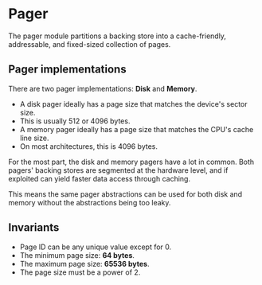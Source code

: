 # Pager

The pager module partitions a backing store into a cache-friendly, addressable,
and fixed-sized collection of pages.

## Pager implementations

There are two pager implementations: **Disk** and **Memory**.

* A disk pager ideally has a page size that matches the device's sector size.
 * This is usually 512 or 4096 bytes.
* A memory pager ideally has a page size that matches the CPU's cache line size.
 * On most architectures, this is 4096 bytes.

For the most part, the disk and memory pagers have a lot in common.
Both pagers' backing stores are segmented at the hardware level, and if
exploited can yield faster data access through caching.

This means the same pager abstractions can be used for both disk and memory
without the abstractions being too leaky.

## Invariants

* Page ID can be any unique value except for 0.
* The minimum page size: **64 bytes**.
* The maximum page size: **65536 bytes**.
* The page size must be a power of 2.
